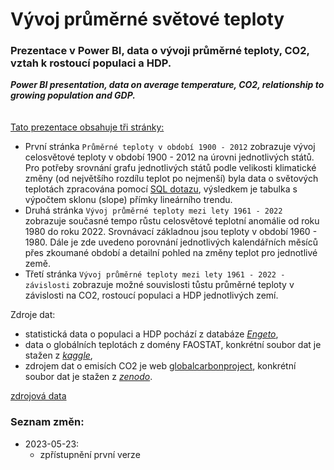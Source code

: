 # Vývoj průměrné světové teploty
### Prezentace v Power BI, data o vývoji průměrné teploty, CO2, vztah k rostoucí populaci a HDP. <br> 
<b><i>Power BI presentation, data on average temperature, CO2, relationship to growing population and GDP.</i></b>
<br><br><br>
<u>Tato prezentace obsahuje tři stránky:</u>
- První stránka `Průměrné teploty v období 1900 - 2012`  zobrazuje vývoj celosvětové teploty v období 1900 - 2012 na úrovni jednotlivých států. Pro potřeby srovnání grafu jednotlivých států podle velikosti klimatické změny (od největšího rozdílu teplot po nejmenší) byla data o světových teplotách zpracována pomocí [SQL dotazu](sql/global_temperatures.sql), výsledkem je tabulka s výpočtem sklonu (slope) přímky lineárního trendu.
- Druhá stránka `Vývoj průměrné teploty mezi lety 1961 - 2022`  zobrazuje současné tempo růstu celosvětové teplotní anomálie od roku 1980 do roku 2022. Srovnávací základnou jsou teploty v období 1960 - 1980. Dále je zde uvedeno porovnání jednotlivých kalendářních měsíců přes zkoumané období a detailní pohled na změny teplot pro jednotlivé země.
- Třetí stránka `Vývoj průměrné teploty mezi lety 1961 - 2022 - závislosti` zobrazuje možné souvislosti tůstu průměrné teploty v závislosti na CO2, rostoucí populaci a HDP jednotlivých zemí.

Zdroje dat:
 - statistická data o populaci a HDP pochází z databáze [*Engeto*](https://engeto.cz/),
 - data o globálních teplotách z domény FAOSTAT, konkrétní soubor dat je stažen z [*kaggle*](https://www.kaggle.com/datasets/sevgisarac/temperature-change),
 - zdrojem dat o emisích CO2 je web [globalcarbonproject](https://www.globalcarbonproject.org/), konkrétní soubor dat je stažen z [*zenodo*](https://zenodo.org/record/7215364#.Y3y3sezMIeY).

[zdrojová data](data/)

### Seznam změn:
- 2023-05-23:
  - zpřístupnění první verze 